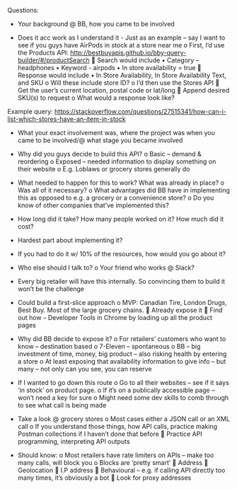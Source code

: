 
Questions:
-	Your background @ BB, how you came to be involved

-	Does it acc work as I understand it - Just as an example – say I want to see if you guys have AirPods in stock at a store near me
o	First, I’d use the Products API: http://bestbuyapis.github.io/bby-query-builder/#/productSearch
	Search would include
•	Category – headphones
•	Keyword  - airpods
•	In store availability = true
	Response would include
•	In Store Availability, In Store Availability Text, and SKU
o	Will these include store ID?
o	I’d then use the Stores API
	Get the user’s current location, postal code or lat/long
	Append desired SKU(s) to request
o	What would a response look like?

Example query: https://stackoverflow.com/questions/27515341/how-can-i-list-which-stores-have-an-item-in-stock

-	What your exact involvement was, where the project was when you came to be involved/@ what stage you became involved
-	Why did you guys decide to build this API?
o	Basic – demand & reordering
o	Exposed – needed information to display something on their website
o	E.g. Loblaws or grocery stores generally do
-	What needed to happen for this to work? What was already in place?
o	Was all of it necessary?
o	What advantages did BB have in implementing this as opposed to e.g. a grocery or a convenience store?
o	Do you know of other companies that’ve implemented this?
-	How long did it take? How many people worked on it? How much did it cost?
-	Hardest part about implementing it?
-	If you had to do it w/ 10% of the resources, how would you go about it?
-	Who else should I talk to?
o	Your friend who works @ Slack?









-	Every big retailer will have this internally. So convincing them to build it won’t be the challenge
-	Could build a first-slice approach
o	MVP: Canadian Tire, London Drugs, Best Buy. Most of the large grocery chains.
	Already expose it
	Find out how – Developer Tools in Chrome by loading up all the product pages
-	Why did BB decide to expose it?
o	For retailers’ customers who want to know – destination based
o	7-Eleven – spontaneous
o	BB – big investment of time, money, big product – also risking health by entering a store
o	At least exposing that availability information to give info – but many – not only can you see, you can reserve 
-	If I wanted to go down this route
o	Go to all their websites – see if it says ‘in stock’ on product page. 
o	If it’s on a publically accessible page – won’t need a key for sure
o	Might need some dev skills to comb through to see what call is being made
-	Take a look @ grocery stores
o	Most cases either a JSON call or an XML call
o	If you understand those things, how API calls, practice making Postman collections if I haven’t done that before
	Practice API programming, interpreting API outputs
-	Should know:
o	Most retailers have rate limiters on APIs – make too many calls, will block you
o	Blocks are ‘pretty smart’
	Address
	Geolocation
	I.P address
	Behavioural – e.g. if calling API directly too many times, it’s obviously a bot
	Look for proxy addresses





